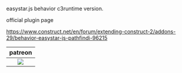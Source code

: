 
easystar.js behavior c3runtime version.

official plugin page

https://www.construct.net/en/forum/extending-construct-2/addons-29/behavior-easystar-js-pathfindi-96215
<table>
<thead>
<tr>
<th>patreon</th>
</tr>
</thead>
<tbody>
<td style="text-align:center"><a href="https://www.patreon.com/oyun" target="_blank"><img src="https://i.imgur.com/uMgWlap.png"></img></a></td>
</tr>
</tbody>
</table>